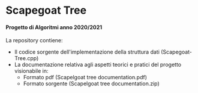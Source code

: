 # Scapegoat Tree
#### Progetto di Algoritmi anno 2020/2021
La repository contiene:
- Il codice sorgente dell'implementazione della struttura dati (Scapegoat-Tree.cpp)
- La documentazione relativa agli aspetti teorici e pratici del progetto visionabile in:
  - Formato pdf (Scapelgoat tree documentation.pdf)
  - Formato sorgente (Scapelgoat tree documentation.zip)

